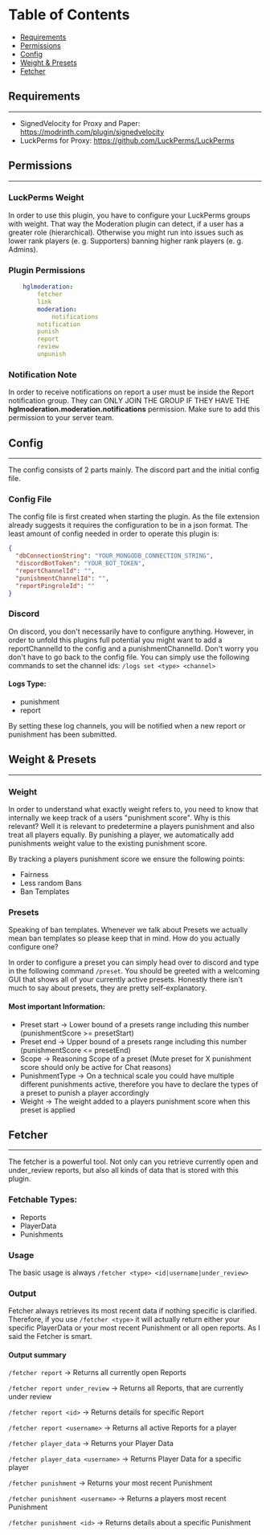 # Table of Contents
- [Requirements](#requirements)
- [Permissions](#permissions)
- [Config](#config)
- [Weight & Presets](#weight-&-presets)
- [Fetcher](#fetcher)

## Requirements

---

- SignedVelocity for Proxy and Paper: https://modrinth.com/plugin/signedvelocity
- LuckPerms for Proxy: https://github.com/LuckPerms/LuckPerms

## Permissions

--- 
### LuckPerms Weight
In order to use this plugin, you have to configure your LuckPerms groups with weight. 
That way the Moderation plugin can detect, if a user has a greater role (hierarchical). 
Otherwise you might run into issues such as lower rank players (e. g. Supporters) banning higher rank players (e. g. Admins).

### Plugin Permissions
```yaml
    hglmoderation:
        fetcher
        link
        moderation:
            notifications
        notification
        punish
        report
        review
        unpunish
```
### Notification Note
In order to receive notifications on report a user must be inside the Report notification group.
They can ONLY JOIN THE GROUP IF THEY HAVE THE **hglmoderation.moderation.notifications** permission.
Make sure to add this permission to your server team.

## Config

---
The config consists of 2 parts mainly. The discord part and the initial config file.

### Config File
The config file is first created when starting the plugin.
As the file extension already suggests it requires the configuration to be in a json format. 
The least amount of config needed in order to operate this plugin is:
```json
{
  "dbConnectionString": "YOUR_MONGODB_CONNECTION_STRING",
  "discordBotToken": "YOUR_BOT_TOKEN",
  "reportChannelId": "",
  "punishmentChannelId": "",
  "reportPingroleId": ""
}
```
### Discord
On discord, you don't necessarily have to configure anything.
However, in order to unfold this plugins full potential you might want to add a reportChannelId to the config
and a punishmentChannelId. Don't worry you don't have to go back to the config file. 
You can simply use the following commands to set the channel ids:
``/logs set <type> <channel>``

#### Logs Type:
- punishment
- report

By setting these log channels, you will be notified when a new report or punishment has been submitted.

## Weight & Presets

---

### Weight
In order to understand what exactly weight refers to, you need to know that internally we keep track of a users
"punishment score". Why is this relevant? Well it is relevant to predetermine a players punishment and also
treat all players equally. By punishing a player, we automatically add punishments weight value to the existing
punishment score. 

By tracking a players punishment score we ensure the following points:
- Fairness
- Less random Bans
- Ban Templates

### Presets
Speaking of ban templates. Whenever we talk about Presets we actually
mean ban templates so please keep that in mind. How do you actually configure one?

In order to configure a preset you can simply head over to discord and type in the following command ``/preset``.
You should be greeted with a welcoming GUI that shows all of your currently active presets. Honestly
there isn't much to say about presets, they are pretty self-explanatory.

#### Most important Information:
- Preset start -> Lower bound of a presets range including this number (punishmentScore >= presetStart)
- Preset end -> Upper bound of a presets range including this number (punishmentScore <= presetEnd)
- Scope -> Reasoning Scope of a preset (Mute preset for X punishment score should only be active for Chat reasons)
- PunishmentType -> On a technical scale you could have multiple different punishments active,
therefore you have to declare the types of a preset to punish a player accordingly
- Weight -> The weight added to a players punishment score when this preset is applied

## Fetcher

---

The fetcher is a powerful tool. Not only can you retrieve currently open and under_review reports,
but also all kinds of data that is stored with this plugin.

### Fetchable Types:
- Reports
- PlayerData
- Punishments

### Usage
The basic usage is always ``/fetcher <type> <id|username|under_review>``

### Output
Fetcher always retrieves its most recent data if nothing specific is clarified. 
Therefore, if you use ``/fetcher <type>`` it will actually return either your specific PlayerData
or your most recent Punishment or all open reports. As I said the Fetcher is smart.

#### Output summary

``/fetcher report`` -> Returns all currently open Reports

``/fetcher report under_review`` -> Returns all Reports, that are currently under review

``/fetcher report <id>`` -> Returns details for specific Report

``/fetcher report <username>`` -> Returns all active Reports for a player

``/fetcher player_data`` -> Returns your Player Data

``/fetcher player_data <username>`` -> Returns Player Data for a specific player

``/fetcher punishment`` -> Returns your most recent Punishment

``/fetcher punishment <username>`` -> Returns a players most recent Punishment

``/fetcher punishment <id>`` -> Returns details about a specific Punishment
